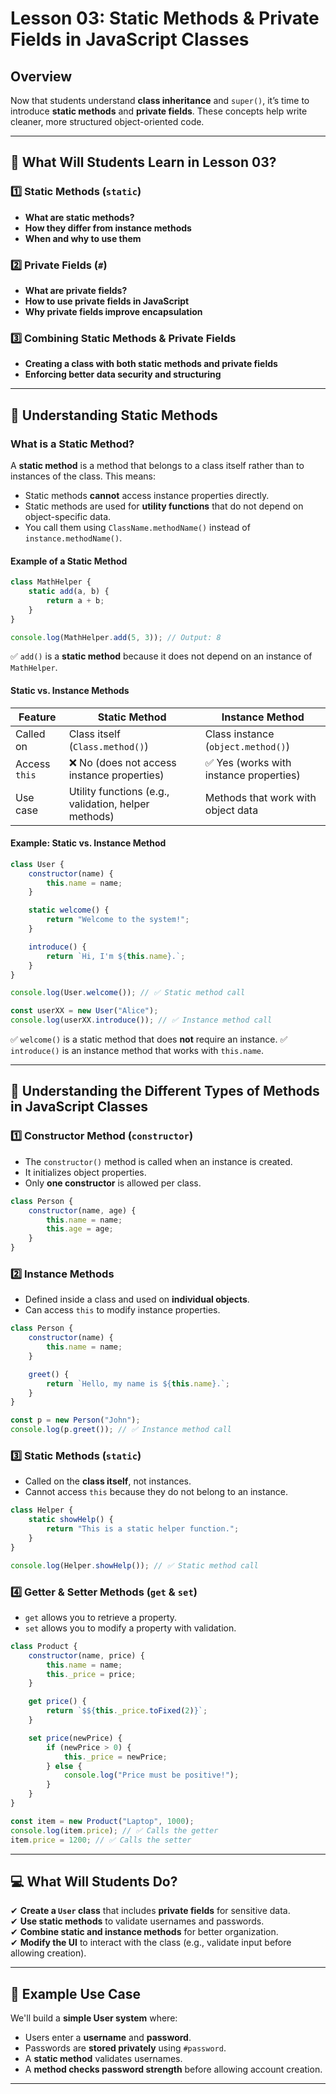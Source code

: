 # Lesson 03: Static Methods & Private Fields in JavaScript Classes

## **Overview**
Now that students understand **class inheritance** and `super()`, it’s time to introduce **static methods** and **private fields**. These concepts help write cleaner, more structured object-oriented code.

---

## **🚀 What Will Students Learn in Lesson 03?**

### **1️⃣ Static Methods (`static`)**
- **What are static methods?**
- **How they differ from instance methods**
- **When and why to use them**

### **2️⃣ Private Fields (`#`)**
- **What are private fields?**
- **How to use private fields in JavaScript**
- **Why private fields improve encapsulation**

### **3️⃣ Combining Static Methods & Private Fields**
- **Creating a class with both static methods and private fields**
- **Enforcing better data security and structuring**

---

## **📌 Understanding Static Methods**

### **What is a Static Method?**
A **static method** is a method that belongs to a class itself rather than to instances of the class. This means:
- Static methods **cannot** access instance properties directly.
- Static methods are used for **utility functions** that do not depend on object-specific data.
- You call them using `ClassName.methodName()` instead of `instance.methodName()`.

#### **Example of a Static Method**
```javascript
class MathHelper {
    static add(a, b) {
        return a + b;
    }
}

console.log(MathHelper.add(5, 3)); // Output: 8
```
✅ `add()` is a **static method** because it does not depend on an instance of `MathHelper`.

#### **Static vs. Instance Methods**
| Feature         | Static Method                  | Instance Method              |
|---------------|------------------------------|------------------------------|
| Called on     | Class itself (`Class.method()`) | Class instance (`object.method()`) |
| Access `this` | ❌ No (does not access instance properties) | ✅ Yes (works with instance properties) |
| Use case      | Utility functions (e.g., validation, helper methods) | Methods that work with object data |

#### **Example: Static vs. Instance Method**
```javascript
class User {
    constructor(name) {
        this.name = name;
    }

    static welcome() {
        return "Welcome to the system!";
    }

    introduce() {
        return `Hi, I'm ${this.name}.`;
    }
}

console.log(User.welcome()); // ✅ Static method call

const userXX = new User("Alice");
console.log(userXX.introduce()); // ✅ Instance method call
```
✅ `welcome()` is a static method that does **not** require an instance. 
✅ `introduce()` is an instance method that works with `this.name`.

---

## **📌 Understanding the Different Types of Methods in JavaScript Classes**

### **1️⃣ Constructor Method (`constructor`)**
- The `constructor()` method is called when an instance is created.
- It initializes object properties.
- Only **one constructor** is allowed per class.

```javascript
class Person {
    constructor(name, age) {
        this.name = name;
        this.age = age;
    }
}
```

### **2️⃣ Instance Methods**
- Defined inside a class and used on **individual objects**.
- Can access `this` to modify instance properties.

```javascript
class Person {
    constructor(name) {
        this.name = name;
    }

    greet() {
        return `Hello, my name is ${this.name}.`;
    }
}

const p = new Person("John");
console.log(p.greet()); // ✅ Instance method call
```

### **3️⃣ Static Methods (`static`)**
- Called on the **class itself**, not instances.
- Cannot access `this` because they do not belong to an instance.

```javascript
class Helper {
    static showHelp() {
        return "This is a static helper function.";
    }
}

console.log(Helper.showHelp()); // ✅ Static method call
```

### **4️⃣ Getter & Setter Methods (`get` & `set`)**
- `get` allows you to retrieve a property.
- `set` allows you to modify a property with validation.

```javascript
class Product {
    constructor(name, price) {
        this.name = name;
        this._price = price;
    }

    get price() {
        return `$${this._price.toFixed(2)}`;
    }

    set price(newPrice) {
        if (newPrice > 0) {
            this._price = newPrice;
        } else {
            console.log("Price must be positive!");
        }
    }
}

const item = new Product("Laptop", 1000);
console.log(item.price); // ✅ Calls the getter
item.price = 1200; // ✅ Calls the setter
```

---

## **💻 What Will Students Do?**
✔ **Create a `User` class** that includes **private fields** for sensitive data.  
✔ **Use static methods** to validate usernames and passwords.  
✔ **Combine static and instance methods** for better organization.  
✔ **Modify the UI** to interact with the class (e.g., validate input before allowing creation).  

---

## **📌 Example Use Case**
We'll build a **simple User system** where:
- Users enter a **username** and **password**.
- Passwords are **stored privately** using `#password`.
- A **static method** validates usernames.
- A **method checks password strength** before allowing account creation.

---


